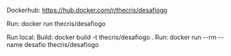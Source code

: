 Dockerhub:
    https://hub.docker.com/r/thecris/desafiogo

Run:
    docker run thecris/desafiogo


Run local:
Build:
    docker build -t thecris/desafiogo .
Run:
    docker run --rm --name desafio thecris/desafiogo
